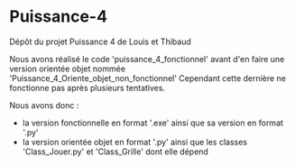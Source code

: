 # Puissance-4
Dépôt du projet Puissance 4 de Louis et Thibaud

Nous avons réalisé le code 'puissance_4_fonctionnel' avant d'en faire une version orientée objet nommée 'Puissance_4_Oriente_objet_non_fonctionnel'
Cependant cette dernière ne fonctionne pas après plusieurs tentatives.

Nous avons donc :

  - la version fonctionnelle en format '.exe' ainsi que sa version en format '.py'
  - la version orientée objet en format '.py' ainsi que les classes 'Class_Jouer.py' et 'Class_Grille' dont elle dépend
